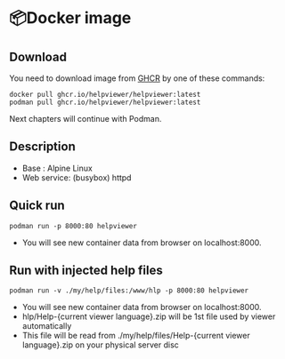 # &#128230;Docker image

## Download
You need to download image from [GHCR][target] by one of these commands:

```
docker pull ghcr.io/helpviewer/helpviewer:latest
podman pull ghcr.io/helpviewer/helpviewer:latest
```

Next chapters will continue with Podman.

## Description

- Base : Alpine Linux
- Web service: (busybox) httpd

## Quick run
```
podman run -p 8000:80 helpviewer
```

- You will see new container data from browser on localhost:8000.

## Run with injected help files
```
podman run -v ./my/help/files:/www/hlp -p 8000:80 helpviewer
```

- You will see new container data from browser on localhost:8000.
- hlp/Help-{current viewer language}.zip will be 1st file used by viewer automatically
- This file will be read from ./my/help/files/Help-{current viewer language}.zip on your physical server disc

[target]: https://github.com/HelpViewer/HelpViewer/pkgs/container/helpviewer "Container images"